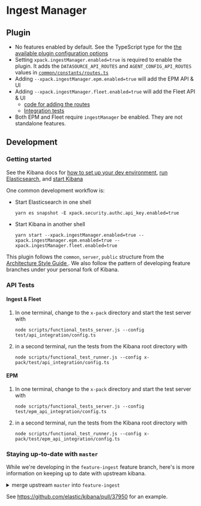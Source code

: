 # Ingest Manager
## Plugin
  - No features enabled by default. See the TypeScript type for the [the available plugin configuration options](https://github.com/elastic/kibana/blob/feature-ingest/x-pack/plugins/ingest_manager/common/types/index.ts#L9-L19)
  - Setting `xpack.ingestManager.enabled=true` is required to enable the plugin. It adds the `DATASOURCE_API_ROUTES` and `AGENT_CONFIG_API_ROUTES` values in [`common/constants/routes.ts`](./common/constants/routes.ts)
  - Adding `--xpack.ingestManager.epm.enabled=true` will add the EPM API & UI
  - Adding `--xpack.ingestManager.fleet.enabled=true` will add the Fleet API & UI
    - [code for adding the routes](https://github.com/elastic/kibana/blob/1f27d349533b1c2865c10c45b2cf705d7416fb36/x-pack/plugins/ingest_manager/server/plugin.ts#L115-L133)
    - [Integration tests](server/integration_tests/router.test.ts)
  - Both EPM and Fleet require `ingestManager` be enabled. They are not standalone features.

## Development

### Getting started
See the Kibana docs for [how to set up your dev environment](https://github.com/elastic/kibana/blob/master/CONTRIBUTING.md#setting-up-your-development-environment), [run Elasticsearch](https://github.com/elastic/kibana/blob/master/CONTRIBUTING.md#running-elasticsearch), and [start Kibana](https://github.com/elastic/kibana/blob/master/CONTRIBUTING.md#running-kibana)


One common development workflow is:
 - Start Elasticsearch in one shell
    ```
    yarn es snapshot -E xpack.security.authc.api_key.enabled=true
    ```
 - Start Kibana in another shell
    ```
    yarn start --xpack.ingestManager.enabled=true --xpack.ingestManager.epm.enabled=true --xpack.ingestManager.fleet.enabled=true
    ```

This plugin follows the `common`, `server`, `public` structure from the [Architecture Style Guide
](https://github.com/elastic/kibana/blob/master/style_guides/architecture_style_guide.md#file-and-folder-structure). We also follow the pattern of developing feature branches under your personal fork of Kibana.

### API Tests
#### Ingest & Fleet
  1. In one terminal, change to the `x-pack` directory and start the test server with
      ```
      node scripts/functional_tests_server.js --config test/api_integration/config.ts
      ```

  1. in a second terminal, run the tests from the Kibana root directory with
      ```
      node scripts/functional_test_runner.js --config x-pack/test/api_integration/config.ts
      ```
#### EPM
  1. In one terminal, change to the `x-pack` directory and start the test server with
      ```
      node scripts/functional_tests_server.js --config test/epm_api_integration/config.ts
      ```

  1. in a second terminal, run the tests from the Kibana root directory with
      ```
      node scripts/functional_test_runner.js --config x-pack/test/epm_api_integration/config.ts
      ```

 ### Staying up-to-date with `master`
 While we're developing in the `feature-ingest` feature branch, here's is more information on keeping up to date with upstream kibana.

<details>
  <summary>merge upstream <code>master</code> into <code>feature-ingest</code></summary>

```bash
## checkout feature branch to your fork
git checkout -B feature-ingest origin/feature-ingest

## make sure your feature branch is current with upstream feature branch
git pull upstream feature-ingest

## pull in changes from upstream master
git pull upstream master

## push changes to your remote
git push origin

# /!\ Open a DRAFT PR /!\
# Normal PRs will re-notify authors of commits already merged
# Draft PR will trigger CI run. Once CI is green ...
# /!\ DO NOT USE THE GITHUB UI TO MERGE THE PR /!\

## push your changes to upstream feature branch from the terminal; not GitHub UI
git push upstream
```
</details>

See https://github.com/elastic/kibana/pull/37950 for an example.
